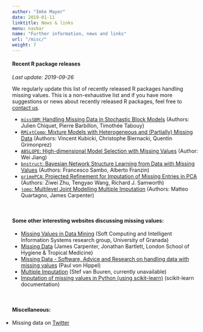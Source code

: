 ```yaml
---
author: "Imke Mayer"
date: 2019-01-11
linktitle: News & links
menu: navbar
name: "Further information, news and links"
url: "/misc/"
weight: 7
---
```


#### Recent R package releases
<i>Last update: 2019-09-26</i>

We regularly update this list of recently released R packages handling missing values. This is a non-exhaustive list and if you have more suggestions or news about recently released R packages, feel free to <a href="/contact/">contact us</a>.

<ul class="list-group" id="packages-list">
<li class="list-group-item"><a href="https://cran.r-project.org/web/packages/missSBM/index.html" target="_blank"><code>missSBM</code>: Handling Missing Data in Stochastic Block Models</a> (Authors: Julien Chiquet, Pierre Barbillon, Timothée Tabouy)</li>
<li class="list-group-item"><a href="https://cran.r-project.org/web/packages/RMixtComp/index.html" target="_blank"><code>RMixtComp</code>: Mixture Models with Heterogeneous and (Partially) Missing Data</a> (Authors: Vincent Kubicki, Christophe Biernacki, Quentin Grimonprez)</li>
<li class="list-group-item"><a href="https://github.com/wjiang94/ABSLOPE" target="_blank"><code>ABSLOPE</code>: High-dimensional Model Selection with Missing Values</a> (Author: Wei Jiang)</li>
<li class="list-group-item"><a href="https://cran.r-project.org/web/packages/bnstruct/index.html" target="_blank"><code>bnstruct</code>: Bayesian Network Structure Learning from Data with Missing Values</a> (Authors: Francesco Sambo, Alberto Franzin)</li>
<li class="list-group-item"><a href="https://cran.r-project.org/web/packages/primePCA/index.html" target="_blank"><code>primePCA</code>: Projected Refinement for Imputation of Missing Entries in PCA</a> (Authors: Ziwei Zhu, Tengyao Wang, Richard J. Samworth)</li>
<li class="list-group-item"><a href="https://cran.r-project.org/web/packages/jomo/index.html" target="_blank"><code>jomo</code>: Multilevel Joint Modelling Multiple Imputation</a> (Authors: Matteo Quartagno, James Carpenter)</li>
</ul>

</br>

#### Some other interesting websites discussing missing values:
<ul class="list-group" id="websites-list">
<li class="list-group-item"> <a href="https://sci2s.ugr.es/MVDM" target="_blank">Missing Values in Data Mining</a> (Soft Computing and Intelligent Information Systems research group, University of Granada)</li>
<li class="list-group-item"> <a href="http://www.missingdata.org.uk" target="_blank">Missing Data</a> (James Carpenter, Jonathan Bartlett, London School of Hygiene & Tropical Medicine)</li>
<li class="list-group-item"> <a href="https://missingdata.org" target="_blank">Missing Data -
Software, Advice and Research on handling data with missing values</a> (Paul von Hippel)</li>
<li class="list-group-item"> <a href="http://www.multiple-imputation.com" target="_blank">Multiple Imputation</a> (Stef van Buuren, currently unavailable)</li>
<li class="list-group-item"> <a href="https://scikit-learn.org/0.21/modules/impute.html" target="_blank">Imputation of missing values in Python (using scikit-learn)</a> (scikit-learn documentation)</li>
</ul>

</br>

#### Miscellaneous:

<ul class="list-group" id="misc-list">
	<li class="list-group-item">Missing data on <a href="https://twitter.com/hashtag/missingdata" target="_blank">Twitter</a></li>
</ul>

<style>
#up-events-list
{
	padding: 0px;
}
#past-events-list
{
	padding: 0px;
}
#misc-list
{
	padding: 0px;
}
</style>

</br>

